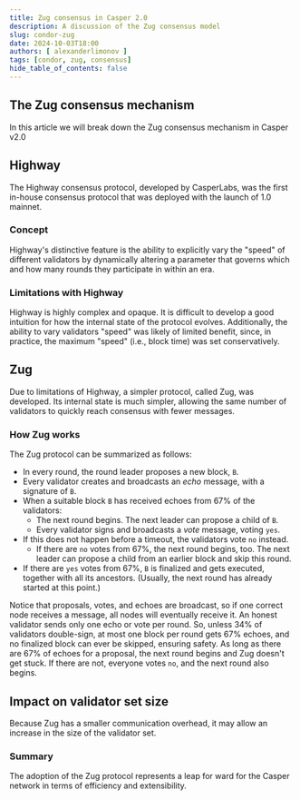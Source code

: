 ```yaml
---
title: Zug consensus in Casper 2.0
description: A discussion of the Zug consensus model
slug: condor-zug
date: 2024-10-03T18:00
authors: [ alexanderlimonov ]
tags: [condor, zug, consensus]
hide_table_of_contents: false
---
```


## The Zug consensus mechanism
In this article we will break down the Zug consensus mechanism in Casper v2.0

<!-- truncate -->

## Highway
The Highway consensus protocol, developed by CasperLabs, was the first in-house consensus protocol that was deployed with the launch of 1.0 mainnet. 

### Concept
Highway's distinctive feature is the ability to explicitly vary the "speed" of different validators by dynamically altering a parameter that governs which and how many rounds they participate in within an era.

### Limitations with Highway
Highway is highly complex and opaque. It is difficult to develop a good intuition for how the internal state of the protocol evolves. Additionally, the ability to vary validators "speed" was likely of limited benefit, since, in practice, the maximum "speed" (i.e., block time) was set conservatively.

## Zug
Due to limitations of Highway, a simpler protocol, called Zug, was developed. Its internal state is much simpler, allowing the same number of validators to quickly reach consensus with fewer messages.

### How Zug works
The Zug protocol can be summarized as follows:

* In every round, the round leader proposes a new block, `B`.
* Every validator creates and broadcasts an _echo_ message, with a signature of `B`.
* When a suitable block `B` has received echoes from 67% of the validators:
    * The next round begins. The next leader can propose a child of `B`.
    * Every validator signs and broadcasts a _vote_ message, voting `yes`.
* If this does not happen before a timeout, the validators vote `no` instead.
    * If there are `no` votes from 67%, the next round begins, too.
      The next leader can propose a child from an earlier block and skip this round.
* If there are `yes` votes from 67%, `B` is finalized and gets executed, together with all its ancestors. (Usually, the next round has already started at this point.)


Notice that proposals, votes, and echoes are broadcast, so if one correct node receives a message, all nodes will eventually receive it. An honest validator sends only one echo or vote per round. So, unless 34% of validators double-sign, at most one block per round gets 67% echoes, and no finalized block can ever be skipped, ensuring safety. As long as there are 67% of echoes for a proposal, the next round begins and Zug doesn't get stuck. If there are not, everyone votes `no`, and the next round also begins.

## Impact on validator set size
Because Zug has a smaller communication overhead, it may allow an increase in the size of the validator set.

### Summary
The adoption of the Zug protocol represents a leap for ward for the Casper network in terms of efficiency and extensibility. 

